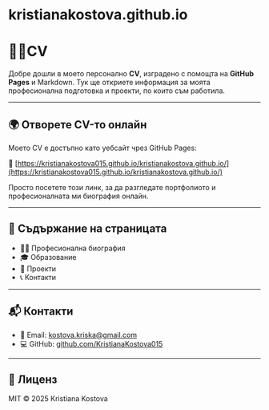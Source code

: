 # kristianakostova.github.io
# 👩‍💻CV

Добре дошли в моето персонално **CV**, изградено с помощта на **GitHub Pages** и Markdown. Тук ще откриете информация за моята професионална подготовка и проекти, по които съм работила.

---
## 🌍 Отворете CV-то онлайн

Моето CV е достъпно като уебсайт чрез GitHub Pages:  

🔗 [https://kristianakostova015.github.io/kristianakostova.github.io/](https://kristianakostova015.github.io/kristianakostova.github.io/)  

Просто посетете този линк, за да разгледате портфолиото и професионалната ми биография онлайн.

---

## 🧾 Съдържание на страницата

- 👨‍💻 Професионална биография  
- 🎓 Образование  
- 📂 Проекти  
- 📞 Контакти    

---

## 📬 Контакти

- 📧 Email: kostova.kriska@gmail.com  
- 💻 GitHub: [github.com/KristianaKostova015](https://github.com/KristianaKostova015)

---

## 📄 Лиценз

MIT © 2025 Kristiana Kostova
